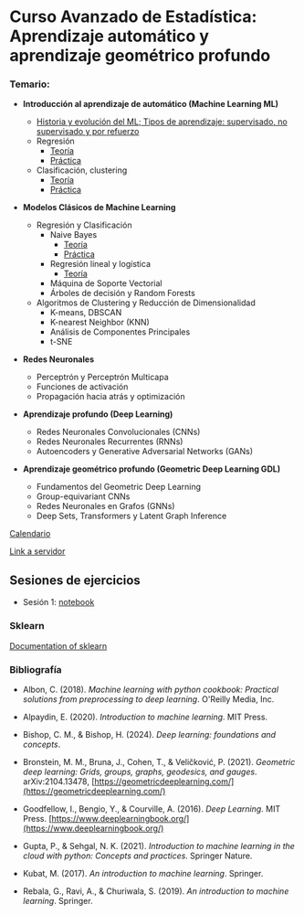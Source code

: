 # Curso Avanzado de Estadística: Aprendizaje automático y aprendizaje geométrico profundo

### Temario:

- **Introducción al aprendizaje de automático (Machine Learning ML)**
  - [Historia y evolución del ML; Tipos de aprendizaje: supervisado, no supervisado y por refuerzo](https://github.com/CursosPosgradoCCM/ML-GDL/blob/main/notas/Historia%20y%20Evolución%20del%20Machine%20Learning.pdf)
  - Regresión
      * [Teoría](https://github.com/CursosPosgradoCCM/ML-GDL/blob/main/notas/REGRESIÓN_TEORÍA.ipynb)
      * [Práctica](https://github.com/CursosPosgradoCCM/ML-GDL/blob/main/notas/REGRESIÓN_PRÁCTICA.ipynb)
  - Clasificación, clustering
      * [Teoría](https://github.com/CursosPosgradoCCM/ML-GDL/blob/13714a9f236971eef677c61ced40b52ab92d2045/notas/Clasificaci%C3%B3n%20vs%20Cluster.pptx)
      * [Práctica](https://github.com/CursosPosgradoCCM/ML-GDL/blob/878879d545a28a445ae2e884d5ff8b03ff229044/code/CyC.ipynb)

- **Modelos Clásicos de Machine Learning**
  - Regresión y Clasificación
    - Naive Bayes
      * [Teoría](https://github.com/CursosPosgradoCCM/ML-GDL/blob/main/notas/Naive%20Bayes.pdf)
      * [Práctica](https://github.com/CursosPosgradoCCM/ML-GDL/blob/main/code/Naive_Bayes.ipynb)
    - Regresión lineal y logística
      * [Teoría](https://github.com/CursosPosgradoCCM/ML-GDL/blob/a70776680959da57ccaca98e7ab86400e38bc4f9/notas/Regresi%C3%B3n_lineal_y_log%C3%ADstica_en_ML.pdf)
    - Máquina de Soporte Vectorial
    - Árboles de decisión y Random Forests
  - Algoritmos de Clustering y Reducción de Dimensionalidad
    - K-means, DBSCAN
    - K-nearest Neighbor (KNN)
    - Análisis de Componentes Principales
    - t-SNE

- **Redes Neuronales**
  - Perceptrón y Perceptrón Multicapa
  - Funciones de activación
  - Propagación hacia atrás y optimización

- **Aprendizaje profundo (Deep Learning)**
  - Redes Neuronales Convolucionales (CNNs)
  - Redes Neuronales Recurrentes (RNNs)
  - Autoencoders y Generative Adversarial Networks (GANs)

- **Aprendizaje geométrico profundo (Geometric Deep Learning GDL)**
  - Fundamentos del Geometric Deep Learning
  - Group-equivariant CNNs
  - Redes Neuronales en Grafos (GNNs)
  - Deep Sets, Transformers y Latent Graph Inference


 [Calendario](https://docs.google.com/spreadsheets/d/1rwOUsxKBG6-7RJAc6yoxepHlvwjFvPO7tJLzws21oSE/edit?usp=sharing)

[Link a servidor](https://geomtop.matmor.unam.mx:8443/hub/login)


## Sesiones de ejercicios

- Sesión 1: [notebook](https://github.com/CursosPosgradoCCM/ML-GDL/blob/main/code/Ejercicios_260824.ipynb)

### Sklearn

[Documentation of sklearn](https://scikit-learn.org/stable/api/sklearn.cluster.html)


### Bibliografía

- Albon, C. (2018). *Machine learning with python cookbook: Practical solutions from preprocessing to deep learning*. O'Reilly Media, Inc.

- Alpaydin, E. (2020). *Introduction to machine learning*. MIT Press.

- Bishop, C. M., & Bishop, H. (2024). *Deep learning: foundations and concepts*.

- Bronstein, M. M., Bruna, J., Cohen, T., & Veličković, P. (2021). *Geometric deep learning: Grids, groups, graphs, geodesics, and gauges*. arXiv:2104.13478, [https://geometricdeeplearning.com/](https://geometricdeeplearning.com/)

- Goodfellow, I., Bengio, Y., & Courville, A. (2016). *Deep Learning*. MIT Press. [https://www.deeplearningbook.org/](https://www.deeplearningbook.org/)

- Gupta, P., & Sehgal, N. K. (2021). *Introduction to machine learning in the cloud with python: Concepts and practices*. Springer Nature.

- Kubat, M. (2017). *An introduction to machine learning*. Springer.

- Rebala, G., Ravi, A., & Churiwala, S. (2019). *An introduction to machine learning*. Springer.


